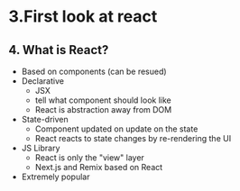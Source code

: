 # 3.First look at react

## 4. What is React?

-   Based on components (can be resued)
-   Declarative
    -   JSX
    -   tell what component should look like
    -   React is abstraction away from DOM
-   State-driven
    -   Component updated on update on the state
    -   React reacts to state changes by re-rendering the UI
-   JS Library
    -   React is only the "view" layer
    -   Next.js and Remix based on React
-   Extremely popular
